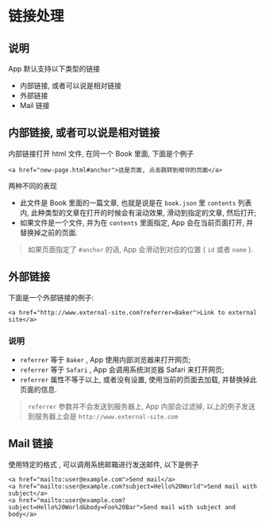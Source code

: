 # 链接处理

## 说明

App 默认支持以下类型的链接

* 内部链接, 或者可以说是相对链接
* 外部链接
* Mail 链接

## 内部链接, 或者可以说是相对链接

内部链接打开 html 文件, 在同一个 Book 里面, 下面是个例子

	<a href="new-page.html#anchor">这是页面, 点击跳转到相邻的页面</a>
	
两种不同的表现

* 此文件是 Book 里面的一篇文章, 也就是说是在 `book.json` 里 `contents` 列表内, 此种类型的文章在打开的时候会有滚动效果, 滑动到指定的文章, 然后打开; 
* 如果文件是一个文件, 并为在 `contents` 里面指定, App 会在当前页面打开, 并替换掉之前的页面. 

> 如果页面指定了 `#anchor` 的话, App 会滑动到对应的位置 ( `id` 或者 `name` ).

## 外部链接

下面是一个外部链接的例子: 

	<a href="http://www.external-site.com?referrer=Baker">Link to external site</a>
	
### 说明

* `referrer` 等于 `Baker` , App 使用内部浏览器来打开网页;
* `referrer` 等于 `Safari` , App 会调用系统浏览器 Safari 来打开网页;
* `referrer` 属性不等于以上, 或者没有设置, 使用当前的页面去加载, 并替换掉此页面的信息. 

> `referrer` 参数并不会发送到服务器上, App 内部会过滤掉, 以上的例子发送到服务器上会是 `http://www.external-site.com`

## Mail 链接

使用特定的格式 , 可以调用系统邮箱进行发送邮件, 以下是例子

	<a href="mailto:user@example.com">Send mail</a>
	<a href="mailto:user@example.com?subject=Hello%20World">Send mail with subject</a>
	<a href="mailto:user@example.com?subject=Hello%20World&body=Foo%20Bar">Send mail with subject and body</a>
	